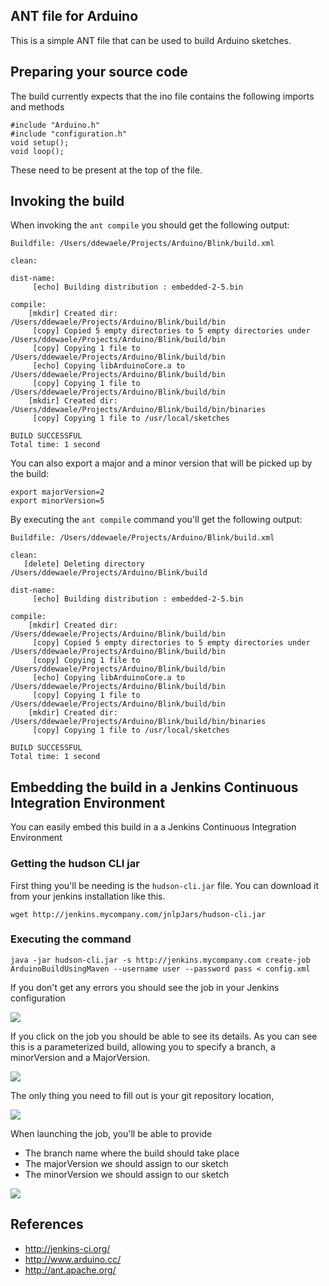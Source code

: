 ## ANT file for Arduino

This is a simple ANT file that can be used to build Arduino sketches.

## Preparing your source code

The build currently expects that the ino file contains the following imports and methods

	#include "Arduino.h"
	#include "configuration.h"
	void setup();
	void loop(); 

These need to be present at the top of the file.

## Invoking the build

When invoking the ```ant compile``` you should get the following output:

	Buildfile: /Users/ddewaele/Projects/Arduino/Blink/build.xml

	clean:

	dist-name:
	     [echo] Building distribution : embedded-2-5.bin

	compile:
	    [mkdir] Created dir: /Users/ddewaele/Projects/Arduino/Blink/build/bin
	     [copy] Copied 5 empty directories to 5 empty directories under /Users/ddewaele/Projects/Arduino/Blink/build/bin
	     [copy] Copying 1 file to /Users/ddewaele/Projects/Arduino/Blink/build/bin
	     [echo] Copying libArduinoCore.a to /Users/ddewaele/Projects/Arduino/Blink/build/bin
	     [copy] Copying 1 file to /Users/ddewaele/Projects/Arduino/Blink/build/bin
	    [mkdir] Created dir: /Users/ddewaele/Projects/Arduino/Blink/build/bin/binaries
	     [copy] Copying 1 file to /usr/local/sketches

	BUILD SUCCESSFUL
	Total time: 1 second


You can also export a major and a minor version that will be picked up by the build:

	export majorVersion=2
	export minorVersion=5


By executing the ```ant compile``` command you'll get the following output:

	Buildfile: /Users/ddewaele/Projects/Arduino/Blink/build.xml

	clean:
	   [delete] Deleting directory /Users/ddewaele/Projects/Arduino/Blink/build

	dist-name:
	     [echo] Building distribution : embedded-2-5.bin

	compile:
	    [mkdir] Created dir: /Users/ddewaele/Projects/Arduino/Blink/build/bin
	     [copy] Copied 5 empty directories to 5 empty directories under /Users/ddewaele/Projects/Arduino/Blink/build/bin
	     [copy] Copying 1 file to /Users/ddewaele/Projects/Arduino/Blink/build/bin
	     [echo] Copying libArduinoCore.a to /Users/ddewaele/Projects/Arduino/Blink/build/bin
	     [copy] Copying 1 file to /Users/ddewaele/Projects/Arduino/Blink/build/bin
	    [mkdir] Created dir: /Users/ddewaele/Projects/Arduino/Blink/build/bin/binaries
	     [copy] Copying 1 file to /usr/local/sketches

	BUILD SUCCESSFUL
	Total time: 1 second


## Embedding the build in a Jenkins Continuous Integration Environment

You can easily embed this build in a a Jenkins Continuous Integration Environment

### Getting the hudson CLI jar

First thing you'll be needing is the ```hudson-cli.jar``` file. You can download it from your jenkins installation like this.

	wget http://jenkins.mycompany.com/jnlpJars/hudson-cli.jar

### Executing the command

	java -jar hudson-cli.jar -s http://jenkins.mycompany.com create-job ArduinoBuildUsingMaven --username user --password pass < config.xml

If you don't get any errors you should see the job in your Jenkins configuration

![](https://dl.dropboxusercontent.com/u/13246619/ArduinoBuildJenkins/jenkins-job-list.png)

If you click on the job you should be able to see its details. As you can see this is a parameterized build, allowing you to specify a branch, a minorVersion and a MajorVersion.

![](https://dl.dropboxusercontent.com/u/13246619/ArduinoBuildJenkins/jenkins-job-detail.png)

The only thing you need to fill out is your git repository location,

![](https://dl.dropboxusercontent.com/u/13246619/ArduinoBuildJenkins/empty_git.png)

When launching the job, you'll be able to provide

- The branch name where the build should take place
- The majorVersion we should assign to our sketch
- The minorVersion we should assign to our sketch

![](https://dl.dropboxusercontent.com/u/13246619/ArduinoBuildJenkins/jenkins-job-launch.png)


## References

- http://jenkins-ci.org/
- http://www.arduino.cc/
- http://ant.apache.org/

